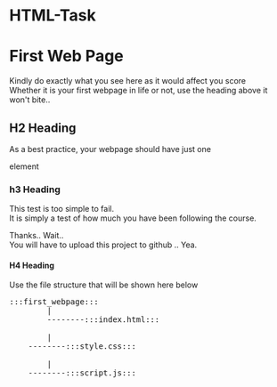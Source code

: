 # HTML-Task

<!DOCTYPE html>
<html>
	<head>
	</head>
<body>
<h1>First Web Page</h1>
<p>Kindly do exactly what you see here as it would affect you score
<br>Whether it is your first webpage in life or not, use the heading above it won't bite..</p>
<h2>H2 Heading</h2>
<p>As a best practice, your webpage should have just one</p>
<p>element</p>
<h3>h3 Heading</h3>
<p>This test is too simple to fail.
<br>It is simply a test of how much you have been following the course.</p>
<p>Thanks.. Wait..
<br>
You will have to upload this project to github .. Yea.
<br>
<h4>H4 Heading</h4>
<p>Use the file structure that will be shown here below</p>
<pre>
:::first_webpage:::
        |
        --------:::index.html:::<br>
        |
	--------:::style.css:::<br>
        |
	--------:::script.js:::<br>
</pre>
</body>
</html>

